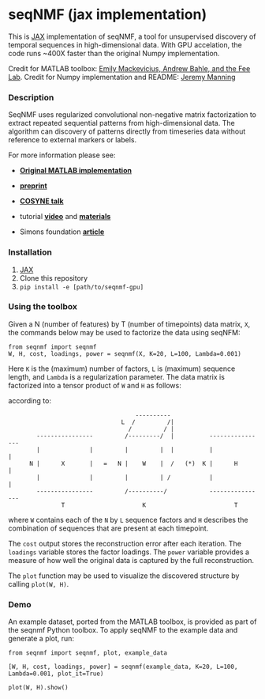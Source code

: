 # seqNMF (jax implementation)

This is [JAX](https://github.com/google/jax) implementation of seqNMF, a tool for unsupervised discovery of temporal sequences in high-dimensional data. With GPU accelation, the code runs ~400X faster than the original Numpy implementation. 

Credit for MATLAB toolbox: [Emily Mackevicius, Andrew Bahle, and the Fee Lab](http://web.mit.edu/feelab/).
Credit for Numpy implementation and README: [Jeremy Manning](http://www.context-lab.com/)

### Description
SeqNMF uses regularized convolutional non-negative matrix factorization to extract repeated sequential patterns from high-dimensional data. The algorithm can discovery of patterns directly from timeseries data without reference to external markers or labels.

For more information please see:
- [**Original MATLAB implementation**](https://github.com/FeeLab/seqNMF)

- [**preprint**](https://www.biorxiv.org/content/early/2018/03/02/273128)

- [**COSYNE talk**](https://www.youtube.com/watch?reload=9&v=XyWtCtZ_m-8)

- tutorial [**video**](https://cbmm.mit.edu/video/unsupervised-discovery-temporal-sequences-high-dimensional-datasets) and [**materials**](https://stellar.mit.edu/S/project/bcs-comp-tut/materials.html)

- Simons foundation [**article**](https://www.simonsfoundation.org/2018/05/04/finding-neural-patterns-in-the-din/)

### Installation
1. [JAX](https://github.com/google/jax)
2. Clone this repository
3. ```pip install -e [path/to/seqnmf-gpu]```


### Using the toolbox

Given a N (number of features) by T (number of timepoints) data matrix, `X`, the commands below may be used to factorize the data using seqNFM:
```
from seqnmf import seqnmf
W, H, cost, loadings, power = seqnmf(X, K=20, L=100, Lambda=0.001)
```

Here `K` is the (maximum) number of factors, `L` is (maximum) sequence length, and `Lambda` is a regularization parameter.  The data matrix is factorized into a tensor product of `W` and `H` as follows:

according to:
```
                                    ----------    
                                L  /         /|
                                  /         / |
        ----------------         /---------/  |          ----------------
        |              |         |         |  |          |              |
      N |      X       |   =   N |    W    |  /   (*)  K |      H       |           
        |              |         |         | /           |              |
        ----------------         /----------/            ----------------
               T                      K                         T
```
where `W` contains each of the `N` by `L` sequence factors and `H` describes the combination of sequences that are present at each timepoint.

The `cost` output stores the reconstruction error after each iteration.  The `loadings` variable stores the factor loadings.  The `power` variable provides a measure of how well the original data is captured by the full reconstruction.

The `plot` function may be used to visualize the discovered structure by calling `plot(W, H)`.

### Demo

An example dataset, ported from the MATLAB toolbox, is provided as part of the seqnmf Python toolbox.  To apply seqNMF to the example data and generate a plot, run:
```
from seqnmf import seqnmf, plot, example_data

[W, H, cost, loadings, power] = seqnmf(example_data, K=20, L=100, Lambda=0.001, plot_it=True)

plot(W, H).show()
```
